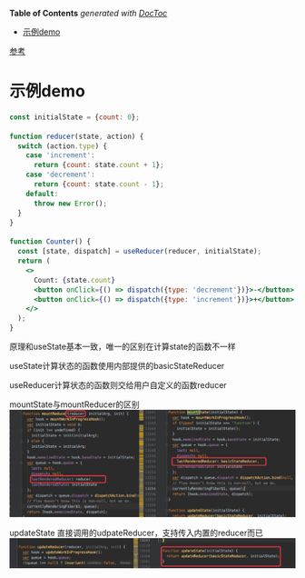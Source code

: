 <!-- START doctoc generated TOC please keep comment here to allow auto update -->
<!-- DON'T EDIT THIS SECTION, INSTEAD RE-RUN doctoc TO UPDATE -->
**Table of Contents**  *generated with [DocToc](https://github.com/thlorenz/doctoc)*

- [示例demo](#%E7%A4%BA%E4%BE%8Bdemo)

<!-- END doctoc generated TOC please keep comment here to allow auto update -->

[参考](https://reactjs.org/docs/hooks-reference.html#usereducer)

# 示例demo
```jsx harmony
const initialState = {count: 0};

function reducer(state, action) {
  switch (action.type) {
    case 'increment':
      return {count: state.count + 1};
    case 'decrement':
      return {count: state.count - 1};
    default:
      throw new Error();
  }
}

function Counter() {
  const [state, dispatch] = useReducer(reducer, initialState);
  return (
    <>
      Count: {state.count}
      <button onClick={() => dispatch({type: 'decrement'})}>-</button>
      <button onClick={() => dispatch({type: 'increment'})}>+</button>
    </>
  );
}
```

原理和useState基本一致，唯一的区别在计算state的函数不一样

useState计算状态的函数使用内部提供的basicStateReducer

useReducer计算状态的函数则交给用户自定义的函数reducer

mountState与mountReducer的区别
![avatar](../../images/react/react-2020/30.png)

updateState 直接调用的udpateReducer，支持传入内置的reducer而已
![avatar](../../images/react/react-2020/31.png)
